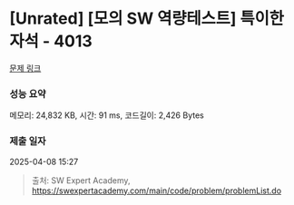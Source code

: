 # [Unrated] [모의 SW 역량테스트] 특이한 자석 - 4013 

[문제 링크](https://swexpertacademy.com/main/code/problem/problemDetail.do?contestProbId=AWIeV9sKkcoDFAVH) 

### 성능 요약

메모리: 24,832 KB, 시간: 91 ms, 코드길이: 2,426 Bytes

### 제출 일자

2025-04-08 15:27



> 출처: SW Expert Academy, https://swexpertacademy.com/main/code/problem/problemList.do